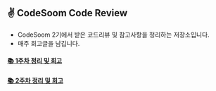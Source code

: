 ## ✌ CodeSoom Code Review
- CodeSoom 2기에서 받은 코드리뷰 및 참고사항을 정리하는 저장소입니다.
- 매주 회고글을 남깁니다.

#### [📚 1주차 정리 및 회고](https://github.com/saseungmin/codesoom_code_review_repository/tree/master/week_1)

#### [📚 2주차 정리 및 회고](https://github.com/saseungmin/codesoom_code_review_repository/tree/master/week_2)